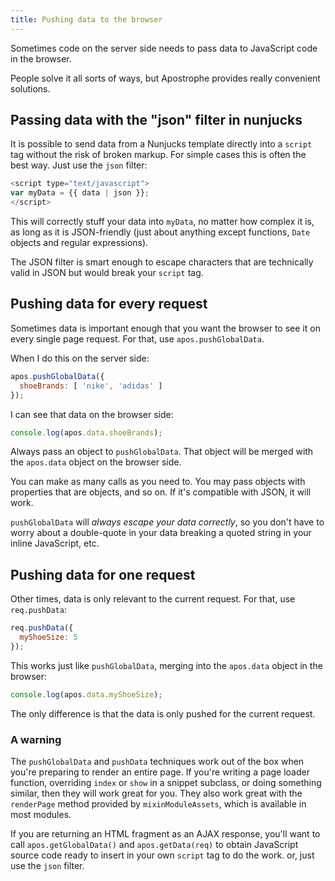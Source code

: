 ```yaml
---
title: Pushing data to the browser
---
```


Sometimes code on the server side needs to pass data to JavaScript code in the browser.

People solve it all sorts of ways, but Apostrophe provides really convenient solutions.

## Passing data with the "json" filter in nunjucks

It is possible to send data from a Nunjucks template directly into a `script` tag without the risk of broken markup. For simple cases this is often the best way. Just use the `json` filter:

```javascript
<script type="text/javascript">
var myData = {{ data | json }};
</script>
```

This will correctly stuff your data into `myData`, no matter how complex it is, as long as it is JSON-friendly (just about anything except functions, `Date` objects and regular expressions).

The JSON filter is smart enough to escape characters that are technically valid in JSON but would break your `script` tag.

## Pushing data for every request

Sometimes data is important enough that you want the browser to see it on every single page request. For that, use `apos.pushGlobalData`.

When I do this on the server side:

```javascript
apos.pushGlobalData({
  shoeBrands: [ 'nike', 'adidas' ]
});
```

I can see that data on the browser side:

```javascript
console.log(apos.data.shoeBrands);
```

Always pass an object to `pushGlobalData`. That object will be merged with the `apos.data` object on the browser side.

You can make as many calls as you need to. You may pass objects with properties that are objects, and so on. If it's compatible with JSON, it will work.

`pushGlobalData` will *always escape your data correctly*, so you don't have to worry about a double-quote in your data breaking a quoted string in your inline JavaScript, etc.

## Pushing data for one request

Other times, data is only relevant to the current request. For that, use `req.pushData`:

```javascript
req.pushData({
  myShoeSize: 5
});
```

This works just like `pushGlobalData`, merging into the `apos.data` object in the browser:

```javascript
console.log(apos.data.myShoeSize);
```

The only difference is that the data is only pushed for the current request.

### A warning

The `pushGlobalData` and `pushData` techniques work out of the box when you're preparing to render an entire page. If you're writing a page loader function, overriding `index` or `show` in a snippet subclass, or doing something similar, then they will work great for you. They also work great with the `renderPage` method provided by `mixinModuleAssets`, which is available in most modules.

If you are returning an HTML fragment as an AJAX response, you'll want to call `apos.getGlobalData()` and `apos.getData(req)` to obtain JavaScript source code ready to insert in your own `script` tag to do the work. or, just use the `json` filter.

